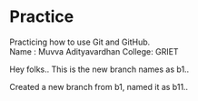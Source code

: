 # Practice

Practicing how to use Git and GitHub.<br>
Name : Muvva Adityavardhan
College: GRIET

Hey folks.. This is the new branch names as b1..

Created a new branch from b1, named it as b11..
